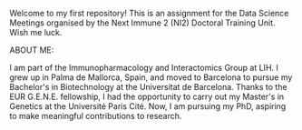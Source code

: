 Welcome to my first repository! This is an assignment for the Data Science Meetings organised by the Next Immune 2 (NI2) Doctoral Training Unit. Wish me luck.

ABOUT ME:

I am part of the Immunopharmacology and Interactomics Group at LIH. I grew up in Palma de Mallorca, Spain, and moved to Barcelona to pursue my Bachelor's in Biotechnology at the Universitat de Barcelona. Thanks to the EUR G.E.N.E. fellowship, I had the opportunity to carry out my Master's in Genetics at the Université Paris Cité. Now, I am pursuing my PhD, aspiring to make meaningful contributions to research.
